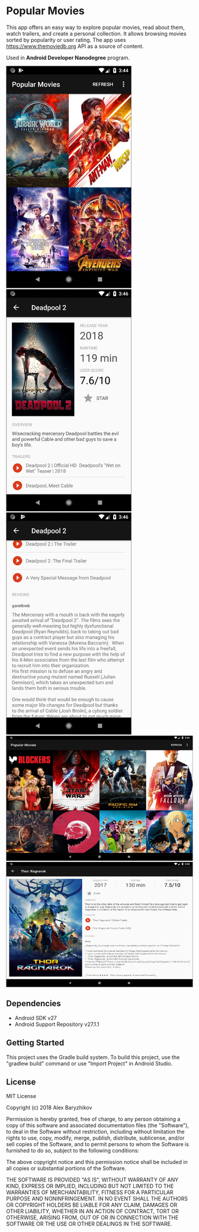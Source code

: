 # Popular Movies

This app offers an easy way to explore popular movies, read about them, watch trailers, and create
a personal collection. It allows browsing movies sorted by popularity or user rating. The app uses
https://www.themoviedb.org API as a source of content.

Used in **Android Developer Nanodegree** program.

<img src="images/screenshot_01.jpg" alt="Scrollable list of movies" width="338" height="600"> <img src="images/screenshot_03.jpg" alt="Movie details" width="338" height="600"> <img src="images/screenshot_04.jpg" alt="Reviews" width="338" height="600">
<img src="images/screenshot_05.jpg" alt="Scrollable list of movies" width="600" height="338"> <img src="images/screenshot_06.jpg" alt="Movie details" width="600" height="338">

## Dependencies

* Android SDK v27
* Android Support Repository v27.1.1

## Getting Started

This project uses the Gradle build system. To build this project, use the
"gradlew build" command or use "Import Project" in Android Studio.

## License

MIT License

Copyright (c) 2018 Alex Baryzhikov

Permission is hereby granted, free of charge, to any person obtaining a copy
of this software and associated documentation files (the "Software"), to deal
in the Software without restriction, including without limitation the rights
to use, copy, modify, merge, publish, distribute, sublicense, and/or sell
copies of the Software, and to permit persons to whom the Software is
furnished to do so, subject to the following conditions:

The above copyright notice and this permission notice shall be included in all
copies or substantial portions of the Software.

THE SOFTWARE IS PROVIDED "AS IS", WITHOUT WARRANTY OF ANY KIND, EXPRESS OR
IMPLIED, INCLUDING BUT NOT LIMITED TO THE WARRANTIES OF MERCHANTABILITY,
FITNESS FOR A PARTICULAR PURPOSE AND NONINFRINGEMENT. IN NO EVENT SHALL THE
AUTHORS OR COPYRIGHT HOLDERS BE LIABLE FOR ANY CLAIM, DAMAGES OR OTHER
LIABILITY, WHETHER IN AN ACTION OF CONTRACT, TORT OR OTHERWISE, ARISING FROM,
OUT OF OR IN CONNECTION WITH THE SOFTWARE OR THE USE OR OTHER DEALINGS IN THE
SOFTWARE.
